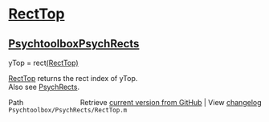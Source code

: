 # [RectTop](RectTop)
## [Psychtoolbox](Psychtoolbox)[PsychRects](PsychRects)

yTop = rect[(RectTop)]((RectTop))  
  
[RectTop](RectTop) returns the rect index of yTop.  
Also see [PsychRects](PsychRects).  




<div class="code_header" style="text-align:right;">
  <span style="float:left;">Path&nbsp;&nbsp;</span> <span class="counter">Retrieve <a href=
  "https://raw.github.com/Psychtoolbox-3/Psychtoolbox-3/beta/Psychtoolbox/PsychRects/RectTop.m">current version from GitHub</a> | View <a href=
  "https://github.com/Psychtoolbox-3/Psychtoolbox-3/commits/beta/Psychtoolbox/PsychRects/RectTop.m">changelog</a></span>
</div>
<div class="code">
  <code>Psychtoolbox/PsychRects/RectTop.m</code>
</div>

